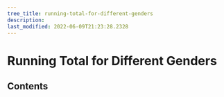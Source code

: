 ```yaml
---
tree_title: running-total-for-different-genders
description: 
last_modified: 2022-06-09T21:23:28.2328
---
```


# Running Total for Different Genders

## Contents
